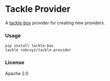 # Tackle Provider

A [tackle-box](https://github.com/robcxyz/tackle-box) provider for creating new providers.

### Usage

```shell
pip install tackle-box
tackle robcxyz/tackle-provider
```

### License

Apache 2.0
